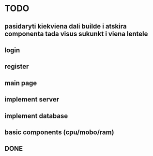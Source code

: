 # TODO


## pasidaryti kiekviena dali builde i atskira componenta tada visus sukunkt i viena lentele




##  login
##  register
##  main page
##  implement server
##  implement database
##  basic components (cpu/mobo/ram)






## DONE